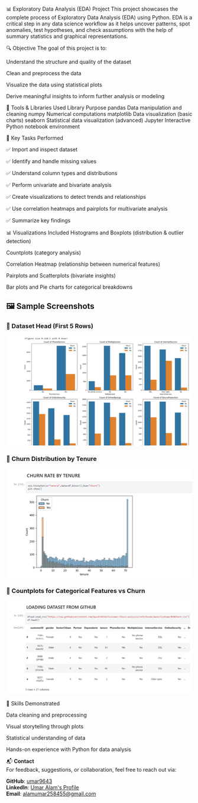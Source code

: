 📊 Exploratory Data Analysis (EDA) Project
This project showcases the complete process of Exploratory Data Analysis (EDA) using Python. EDA is a critical step in any data science workflow as it helps uncover patterns, spot anomalies, test hypotheses, and check assumptions with the help of summary statistics and graphical representations.

🔍 Objective
The goal of this project is to:

Understand the structure and quality of the dataset

Clean and preprocess the data

Visualize the data using statistical plots

Derive meaningful insights to inform further analysis or modeling

🧰 Tools & Libraries Used
Library	Purpose
pandas	Data manipulation and cleaning
numpy	Numerical computations
matplotlib	Data visualization (basic charts)
seaborn	Statistical data visualization (advanced)
Jupyter	Interactive Python notebook environment


📌 Key Tasks Performed

✅ Import and inspect dataset

✅ Identify and handle missing values

✅ Understand column types and distributions

✅ Perform univariate and bivariate analysis

✅ Create visualizations to detect trends and relationships

✅ Use correlation heatmaps and pairplots for multivariate analysis

✅ Summarize key findings

📊 Visualizations Included
Histograms and Boxplots (distribution & outlier detection)

Countplots (category analysis)

Correlation Heatmap (relationship between numerical features)

Pairplots and Scatterplots (bivariate insights)

Bar plots and Pie charts for categorical breakdowns

## 🖼️ Sample Screenshots

### 🔹 Dataset Head (First 5 Rows)
![Dataset Head](screenshots/Screenshot%202025-07-02%20121557.png)

### 🔹 Churn Distribution by Tenure
![Churn by Tenure](screenshots/Screenshot%202025-07-02%20121542.png)

### 🔹 Countplots for Categorical Features vs Churn
![Categorical Countplots](screenshots/Screenshot%202025-07-02%20121459.png)



🎯 Skills Demonstrated

Data cleaning and preprocessing

Visual storytelling through plots

Statistical understanding of data

Hands-on experience with Python for data analysis

📬 **Contact**  
For feedback, suggestions, or collaboration, feel free to reach out via:  

**GitHub**: [umar9643](https://github.com/umar9643)  
**LinkedIn**: [Umar Alam's Profile](https://www.linkedin.com/in/umar-alam-a1b2c3)  
**Email**: [alamumar258455@gmail.com](mailto:alamumar258455@gmail.com)




